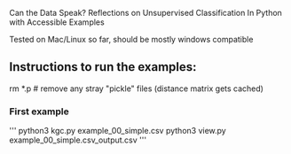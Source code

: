 Can the Data Speak? Reflections on Unsupervised Classification
  In Python with Accessible Examples

Tested on Mac/Linux so far, should be mostly windows compatible

## Instructions to run the examples:
rm *.p  # remove any stray "pickle" files (distance matrix gets cached)

### First example
'''
python3 kgc.py example_00_simple.csv
python3 view.py  example_00_simple.csv_output.csv
'''
